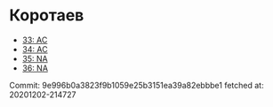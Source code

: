 # Коротаев
- [33: AC](33.md)
- [34: AC](34.md)
- [35: NA](35.md)
- [36: NA](36.md)

Commit: 9e996b0a3823f9b1059e25b3151ea39a82ebbbe1
 fetched at: 20201202-214727
